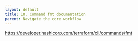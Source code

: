 ```yaml
---
layout: default
title: 10. Command fmt documentation
parent: Navigate the core workflow
---
```


https://developer.hashicorp.com/terraform/cli/commands/fmt